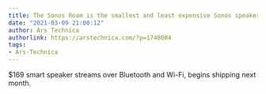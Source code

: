 ```yaml
---
title: The Sonos Roam is the smallest and least expensive Sonos speaker to date
date: "2021-03-09 21:00:12"
author: Ars Technica
authorlink: https://arstechnica.com/?p=1748004
tags:
- Ars-Technica
---
```

$169 smart speaker streams over Bluetooth and Wi-Fi, begins shipping next month.